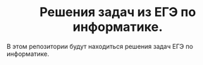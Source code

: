 <h1 align="center">Решения задач из ЕГЭ по информатике.</h1>

В этом репозитории будут находиться решения задач ЕГЭ по информатике.
